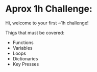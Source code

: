 # Aprox 1h Challenge:

Hi, welcome to your first ~1h challenge!

Thigs that must be covered:

* Functions
* Variables
* Loops
* Dictionaries
* Key Presses
